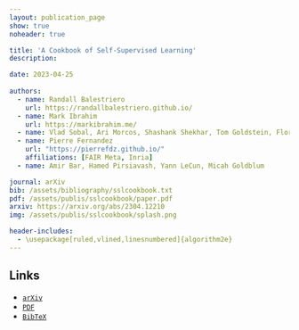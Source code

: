```yaml
---
layout: publication_page
show: true
noheader: true

title: 'A Cookbook of Self-Supervised Learning'
description: 

date: 2023-04-25
 
authors:
  - name: Randall Balestriero
    url: https://randallbalestriero.github.io/
  - name: Mark Ibrahim
    url: https://markibrahim.me/
  - name: Vlad Sobal, Ari Morcos, Shashank Shekhar, Tom Goldstein, Florian Bordes, Adrien Bardes, Gregoire Mialon, Yuandong Tian, Avi Schwarzschild, Gordon Wilson, Jonas Geiping, Quentin Garrido
  - name: Pierre Fernandez
    url: "https://pierrefdz.github.io/"
    affiliations: [FAIR Meta, Inria]
  - name: Amir Bar, Hamed Pirsiavash, Yann LeCun, Micah Goldblum

journal: arXiv
bib: /assets/bibliography/sslcookbook.txt
pdf: /assets/publis/sslcookbook/paper.pdf 
arxiv: https://arxiv.org/abs/2304.12210
img: /assets/publis/sslcookbook/splash.png

header-includes:
  - \usepackage[ruled,vlined,linesnumbered]{algorithm2e}
---
```


## Links

- [`arXiv`]({{page.arxiv}})
- [`PDF`]({{page.pdf}})
- [`BibTeX`]({{page.bib}})